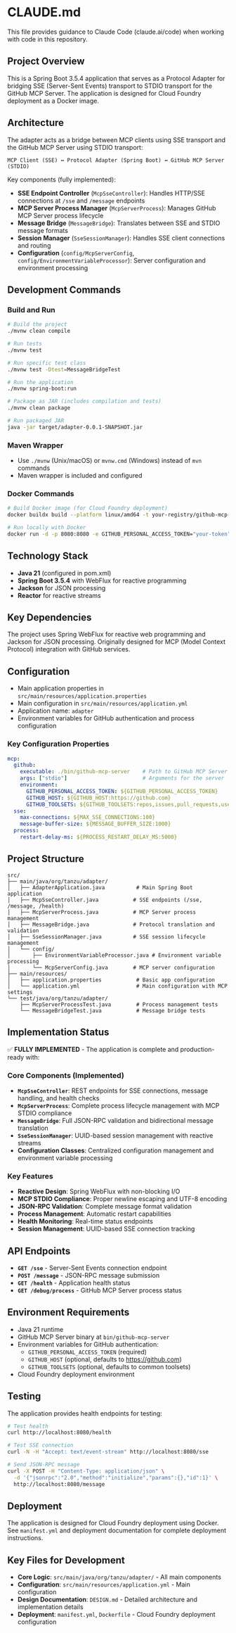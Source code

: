 # CLAUDE.md

This file provides guidance to Claude Code (claude.ai/code) when working with code in this repository.

## Project Overview

This is a Spring Boot 3.5.4 application that serves as a Protocol Adapter for bridging SSE (Server-Sent Events) transport to STDIO transport for the GitHub MCP Server. The application is designed for Cloud Foundry deployment as a Docker image.

## Architecture

The adapter acts as a bridge between MCP clients using SSE transport and the GitHub MCP Server using STDIO transport:

```
MCP Client (SSE) ↔ Protocol Adapter (Spring Boot) ↔ GitHub MCP Server (STDIO)
```

Key components (fully implemented):
- **SSE Endpoint Controller** (`McpSseController`): Handles HTTP/SSE connections at `/sse` and `/message` endpoints
- **MCP Server Process Manager** (`McpServerProcess`): Manages GitHub MCP Server process lifecycle
- **Message Bridge** (`MessageBridge`): Translates between SSE and STDIO message formats
- **Session Manager** (`SseSessionManager`): Handles SSE client connections and routing
- **Configuration** (`config/McpServerConfig`, `config/EnvironmentVariableProcessor`): Server configuration and environment processing

## Development Commands

### Build and Run
```bash
# Build the project
./mvnw clean compile

# Run tests
./mvnw test

# Run specific test class
./mvnw test -Dtest=MessageBridgeTest

# Run the application
./mvnw spring-boot:run

# Package as JAR (includes compilation and tests)
./mvnw clean package

# Run packaged JAR
java -jar target/adapter-0.0.1-SNAPSHOT.jar
```

### Maven Wrapper
- Use `./mvnw` (Unix/macOS) or `mvnw.cmd` (Windows) instead of `mvn` commands
- Maven wrapper is included and configured

### Docker Commands
```bash
# Build Docker image (for Cloud Foundry deployment)
docker buildx build --platform linux/amd64 -t your-registry/github-mcp-adapter:latest .

# Run locally with Docker
docker run -d -p 8080:8080 -e GITHUB_PERSONAL_ACCESS_TOKEN="your-token" your-registry/github-mcp-adapter:latest
```

## Technology Stack

- **Java 21** (configured in pom.xml)
- **Spring Boot 3.5.4** with WebFlux for reactive programming
- **Jackson** for JSON processing
- **Reactor** for reactive streams

## Key Dependencies

The project uses Spring WebFlux for reactive web programming and Jackson for JSON processing. Originally designed for MCP (Model Context Protocol) integration with GitHub services.

## Configuration

- Main application properties in `src/main/resources/application.properties`
- Main configuration in `src/main/resources/application.yml`
- Application name: `adapter`
- Environment variables for GitHub authentication and process configuration

### Key Configuration Properties
```yaml
mcp:
  github:
    executable: ./bin/github-mcp-server    # Path to GitHub MCP Server binary
    args: ["stdio"]                        # Arguments for the server
    environment:
      GITHUB_PERSONAL_ACCESS_TOKEN: ${GITHUB_PERSONAL_ACCESS_TOKEN}
      GITHUB_HOST: ${GITHUB_HOST:https://github.com}
      GITHUB_TOOLSETS: ${GITHUB_TOOLSETS:repos,issues,pull_requests,users,code_security,secret_protection,notifications}
  sse:
    max-connections: ${MAX_SSE_CONNECTIONS:100}
    message-buffer-size: ${MESSAGE_BUFFER_SIZE:1000}
  process:
    restart-delay-ms: ${PROCESS_RESTART_DELAY_MS:5000}
```

## Project Structure

```
src/
├── main/java/org/tanzu/adapter/
│   ├── AdapterApplication.java          # Main Spring Boot application
│   ├── McpSseController.java           # SSE endpoints (/sse, /message, /health)
│   ├── McpServerProcess.java           # MCP Server process management
│   ├── MessageBridge.java              # Protocol translation and validation
│   ├── SseSessionManager.java          # SSE session lifecycle management
│   └── config/
│       ├── EnvironmentVariableProcessor.java # Environment variable processing
│       └── McpServerConfig.java        # MCP server configuration
├── main/resources/
│   ├── application.properties           # Basic app configuration
│   └── application.yml                  # Main configuration with MCP settings
└── test/java/org/tanzu/adapter/
    ├── McpServerProcessTest.java        # Process management tests
    └── MessageBridgeTest.java           # Message bridge tests
```

## Implementation Status

✅ **FULLY IMPLEMENTED** - The application is complete and production-ready with:

### Core Components (Implemented)
- **`McpSseController`**: REST endpoints for SSE connections, message handling, and health checks
- **`McpServerProcess`**: Complete process lifecycle management with MCP STDIO compliance
- **`MessageBridge`**: Full JSON-RPC validation and bidirectional message translation
- **`SseSessionManager`**: UUID-based session management with reactive streams
- **Configuration Classes**: Centralized configuration management and environment variable processing

### Key Features
- **Reactive Design**: Spring WebFlux with non-blocking I/O
- **MCP STDIO Compliance**: Proper newline escaping and UTF-8 encoding
- **JSON-RPC Validation**: Complete message format validation
- **Process Management**: Automatic restart capabilities
- **Health Monitoring**: Real-time status endpoints
- **Session Management**: UUID-based SSE connection tracking

## API Endpoints

- **`GET /sse`** - Server-Sent Events connection endpoint
- **`POST /message`** - JSON-RPC message submission
- **`GET /health`** - Application health status
- **`GET /debug/process`** - GitHub MCP Server process status

## Environment Requirements

- Java 21 runtime
- GitHub MCP Server binary at `bin/github-mcp-server`
- Environment variables for GitHub authentication:
  - `GITHUB_PERSONAL_ACCESS_TOKEN` (required)
  - `GITHUB_HOST` (optional, defaults to https://github.com)
  - `GITHUB_TOOLSETS` (optional, defaults to common toolsets)
- Cloud Foundry deployment environment

## Testing

The application provides health endpoints for testing:
```bash
# Test health
curl http://localhost:8080/health

# Test SSE connection
curl -N -H "Accept: text/event-stream" http://localhost:8080/sse

# Send JSON-RPC message
curl -X POST -H "Content-Type: application/json" \
  -d '{"jsonrpc":"2.0","method":"initialize","params":{},"id":1}' \
  http://localhost:8080/message
```

## Deployment

The application is designed for Cloud Foundry deployment using Docker. See `manifest.yml` and deployment documentation for complete deployment instructions.

## Key Files for Development

- **Core Logic**: `src/main/java/org/tanzu/adapter/` - All main components
- **Configuration**: `src/main/resources/application.yml` - Main configuration
- **Design Documentation**: `DESIGN.md` - Detailed architecture and implementation details
- **Deployment**: `manifest.yml`, `Dockerfile` - Cloud Foundry deployment configuration